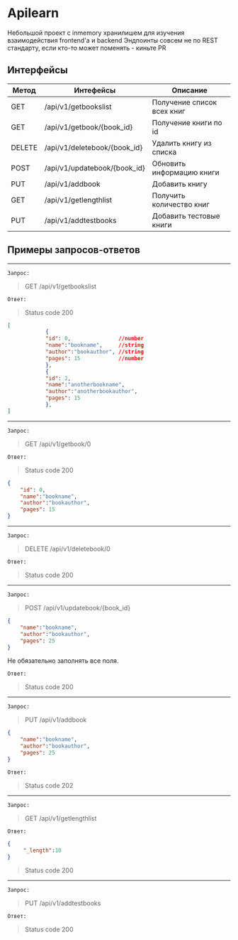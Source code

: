 # Apilearn

Небольшой проект с inmemory хранилишем для изучения взаимодействия frontend'а и backend
Эндпоинты совсем не по REST стандарту, если кто-то может поменять - киньте PR

## Интерфейсы

Метод|Интефейсы|Описание
-|-|-
GET     |/api/v1/getbookslist        |Получение список всех книг
GET     |/api/v1/getbook/{book_id}   |Получение книги по id
DELETE  |/api/v1/deletebook/{book_id}|Удалить книгу из списка
POST    |/api/v1/updatebook/{book_id}|Обновить информацию книги
PUT     |/api/v1/addbook             |Добавить книгу
GET     |/api/v1/getlengthlist       |Получить количество книг
PUT     |/api/v1/addtestbooks        |Добавить тестовые книги

## Примеры запросов-ответов
---
`Запрос:`
>GET /api/v1/getbookslist

`Ответ:`
>Status code 200
```json
[
            {
            "id": 0,               //number
            "name":"bookname",     //string
            "author":"bookauthor", //string
            "pages": 15            //number
            },
            {
            "id": 2,
            "name":"anotherbookname",
            "author":"anotherbookauthor",
            "pages": 15
            },
]
```
---
`Запрос:`
>GET /api/v1/getbook/0

`Ответ:`
>Status code 200
```json
{
    "id": 0,
    "name":"bookname",
    "author":"bookauthor",
    "pages": 15
}
```
---
`Запрос:`
>DELETE /api/v1/deletebook/0

`Ответ:`
>Status code 200
---
`Запрос:`
>POST /api/v1/updatebook/{book_id}
```json
{
    "name":"bookname",
    "author":"bookauthor",
    "pages": 25
}
```
Не обязательно заполнять все поля.

`Ответ:`
>Status code 200
---
`Запрос:`
>PUT /api/v1/addbook
```json
{
    "name":"bookname",
    "author":"bookauthor",
    "pages": 25
}
```

`Ответ:`
>Status code 202
---
`Запрос:`
>GET /api/v1/getlengthlist

`Ответ:`
```json
{
     "_length":10
}
```
>Status code 200
---
`Запрос:`
>PUT /api/v1/addtestbooks

`Ответ:`
>Status code 200
